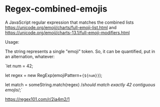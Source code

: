 # Regex-combined-emojis
A JavaScript regular expression that matches the combined lists https://unicode.org/emoji/charts/full-emoji-list.html and https://unicode.org/emoji/charts-13.1/full-emoji-modifiers.html


Usage:

The string represents a single "emoji" token.  So, it can be quantified, put in an alternation, whatever:

`let num = 42;

let regex = new RegExp(emojiPattern+`{${num}}`);

let match = someString.match(regex) /*should match exactly 42 contiguous emojis*/;`

https://regex101.com/r/2ia4m2/1
